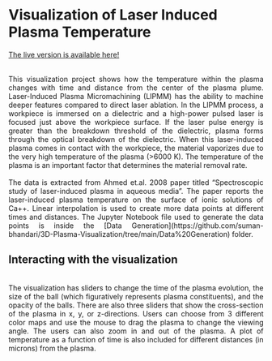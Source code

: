 # Visualization of Laser Induced Plasma Temperature

[The live version is available here!](https://ageller.github.io/IDEAS_FSS-Vis/FinalStudentProjects/2020summer/SumanBhandari/)

<div style="text-align: justify">
  <br>  
This visualization project shows how the temperature within the plasma changes with time and distance from the center of the plasma plume. Laser-Induced Plasma Micromachining (LIPMM) has the ability to machine deeper features compared to direct laser ablation. In the LIPMM process, a workpiece is immersed on a dielectric and a high-power pulsed laser is focused just above the workpiece surface. If the laser pulse energy is greater than the breakdown threshold of the dielectric, plasma forms through the optical breakdown of the dielectric. When this laser-induced plasma comes in contact with the workpiece, the material vaporizes due to the very high temperature of the plasma (>6000 K). The temperature of the plasma is an important factor that determines the material removal rate.

</div>


<div style="text-align: justify">
     <br>
The data is extracted from Ahmed et.al. 2008 paper titled “Spectroscopic study of laser-induced plasma in aqueous media”. The paper reports the laser-induced plasma temperature on the surface of ionic solutions of Ca++. Linear interpolation is used to create more data points at different times and distances. The Jupyter Notebook file used to generate the data points is inside the [Data Generation](https://github.com/suman-bhandari/3D-Plasma-Visualization/tree/main/Data%20Generation) folder.
</div>

## Interacting with the visualization

<div style="text-align: justify">
    <br>
The visualization has sliders to change the time of the plasma evolution, the size of the ball (which figuratively represents plasma constituents), and the opacity of the balls. There are also three sliders that show the cross-section of the plasma in x, y, or z-directions. Users can choose from 3 different color maps and use the mouse to drag the plasma to change the viewing angle. The users can also zoom in and out of the plasma. A plot of temperature as a function of time is also included for different distances (in microns) from the plasma.
</div>
